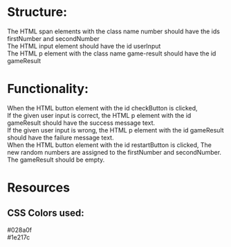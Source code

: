 # Structure:

The HTML span elements with the class name number should have the ids firstNumber and secondNumber </br>
The HTML input element should have the id userInput </br>
The HTML p element with the class name game-result should have the id gameResult </br>

# Functionality:

When the HTML button element with the id checkButton is clicked, </br>
If the given user input is correct, the HTML p element with the id gameResult should have the success message text. </br>
If the given user input is wrong, the HTML p element with the id gameResult should have the failure message text. </br>
When the HTML button element with the id restartButton is clicked,
The new random numbers are assigned to the firstNumber and secondNumber. </br>
The gameResult should be empty.

# Resources

## CSS Colors used:

#028a0f </br>
#1e217c
